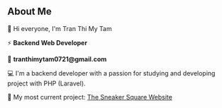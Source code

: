 ## About Me
<p>👋 Hi everyone, I'm Tran Thi My Tam</p>
<p>⚡ <b> Backend Web Developer</b></p>
<p>📧 <b>tranthimytam0721@gmail.com</b></p>
<p>💻 I'm a backend developer with a passion for studying and developing project with PHP (Laravel).</p>
<p>🌟 My most current project: <a href="https://6flames.id.vn/">The Sneaker Square Website</a></p>

<!--
**Tam0721/Tam0721** is a ✨ _special_ ✨ repository because its `README.md` (this file) appears on your GitHub profile.

Here are some ideas to get you started:

- 🔭 I’m currently working on ...
- 🌱 I’m currently learning ...
- 👯 I’m looking to collaborate on ...
-  I’m looking for help with ...
- 💬 Ask me about ...
- 📫 How to reach me: ...
- 😄 Pronouns: ...
- ⚡ Fun fact: ...
-->
